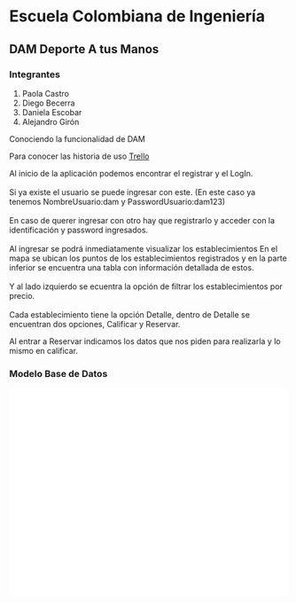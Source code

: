 <h1>Escuela Colombiana de Ingeniería </h1>
<h2>DAM Deporte A tus Manos</h2>

<h3>Integrantes</h3> 

 <ol>
    <li>Paola Castro</li>
    <li>Diego Becerra</li>
	<li>Daniela Escobar</li>
	<li>Alejandro Girón</li>
 </ol>

Conociendo la funcionalidad de DAM

Para conocer las historia de uso <a href="https://trello.com/b/1f63Qk0Q/cosw-2016-1-deporte-a-tus-manos">Trello</a>

<p align=left>Al inicio de la aplicación podemos encontrar el registrar y el LogIn.
<br></br>
Si ya existe el usuario se puede ingresar con este. (En este caso ya tenemos NombreUsuario:dam y PasswordUsuario:dam123)
<br></br>
En caso de querer ingresar con otro hay que registrarlo y acceder con la identificación y password ingresados.
<br></br>
Al ingresar se podrá inmediatamente visualizar los establecimientos
En el mapa se ubican los puntos de los establecimientos registrados y en la parte inferior se encuentra una tabla con información detallada de estos.
<br></br>
Y al lado izquierdo se ecuentra la opción de filtrar los establecimientos por precio.
<br></br>
Cada establecimiento tiene la opción Detalle, dentro de Detalle se encuentran dos opciones, Calificar y Reservar.

Al entrar a Reservar indicamos los datos que nos piden para realizarla y lo mismo en calificar.
</p>

<h3>Modelo Base de Datos</h3>
<img src="modelo.PNG" >




